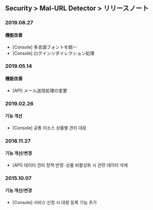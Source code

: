 ## Security > Mal-URL Detector > リリースノート

### 2019.08.27

#### 機能改善
* [Console] 多言語フォントを統一
* [Console] ログインリダイレクション処理


### 2019.05.14

#### 機能改善
* [API] メール送信処理の変更


### 2019.02.26

#### 기능 개선
* [Console] 공통 리소스 상품별 관리 대응


### 2018.11.27

#### 기능 개선/변경
* [API] 데이터 관리 정책 반영: 상품 비활성화 시 관련 데이터 삭제


### 2015.10.07

#### 기능 개선/변경
* [Console] 서비스 신청 시 대량 등록 기능 추가
